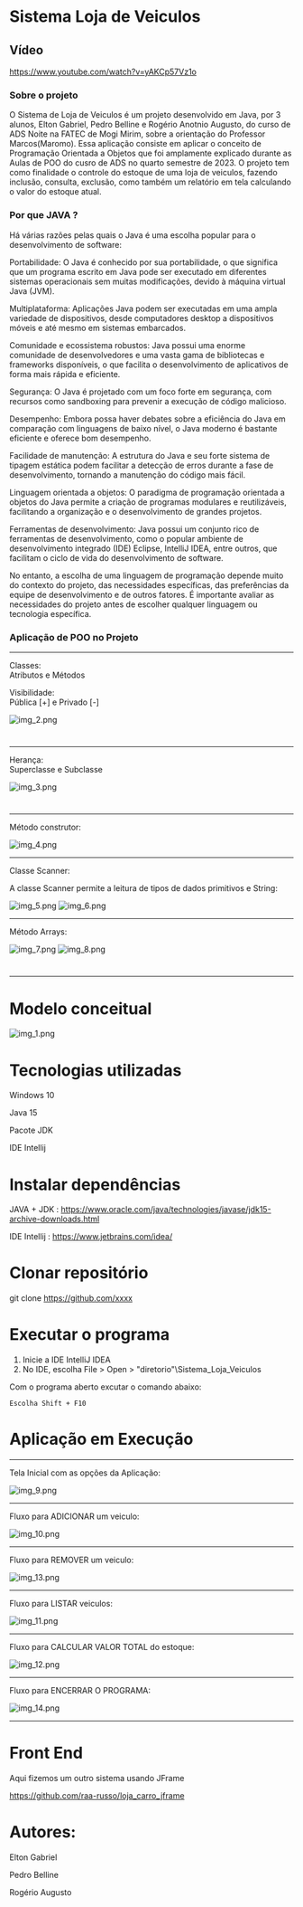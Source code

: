 # Sistema Loja de Veiculos

## Vídeo

https://www.youtube.com/watch?v=yAKCp57Vz1o


### Sobre o projeto


O Sistema de Loja de Veiculos é um projeto desenvolvido em Java, por 3 alunos, Elton Gabriel, Pedro Belline e Rogério Anotnio Augusto, do curso de ADS Noite na FATEC de Mogi Mirim, sobre a orientação do Professor Marcos(Maromo). Essa aplicação consiste em  aplicar o conceito de  Programação Orientada a Objetos que foi amplamente explicado durante as Aulas de POO do cusro de ADS no quarto semestre de 2023. O projeto tem como finalidade o controle do estoque de uma loja de veiculos, fazendo inclusão, consulta, exclusão, como também um relatório em tela calculando o valor do estoque atual.

### Por que JAVA ?

Há várias razões pelas quais o Java é uma escolha popular para o desenvolvimento de software:

Portabilidade: O Java é conhecido por sua portabilidade, o que significa que um programa escrito em Java pode ser executado em diferentes sistemas operacionais sem muitas modificações, devido à máquina virtual Java (JVM).

Multiplataforma: Aplicações Java podem ser executadas em uma ampla variedade de dispositivos, desde computadores desktop a dispositivos móveis e até mesmo em sistemas embarcados.

Comunidade e ecossistema robustos: Java possui uma enorme comunidade de desenvolvedores e uma vasta gama de bibliotecas e frameworks disponíveis, o que facilita o desenvolvimento de aplicativos de forma mais rápida e eficiente.

Segurança: O Java é projetado com um foco forte em segurança, com recursos como sandboxing para prevenir a execução de código malicioso.

Desempenho: Embora possa haver debates sobre a eficiência do Java em comparação com linguagens de baixo nível, o Java moderno é bastante eficiente e oferece bom desempenho.

Facilidade de manutenção: A estrutura do Java e seu forte sistema de tipagem estática podem facilitar a detecção de erros durante a fase de desenvolvimento, tornando a manutenção do código mais fácil.

Linguagem orientada a objetos: O paradigma de programação orientada a objetos do Java permite a criação de programas modulares e reutilizáveis, facilitando a organização e o desenvolvimento de grandes projetos.

Ferramentas de desenvolvimento: Java possui um conjunto rico de ferramentas de desenvolvimento, como o popular ambiente de desenvolvimento integrado (IDE) Eclipse, IntelliJ IDEA, entre outros, que facilitam o ciclo de vida do desenvolvimento de software.

No entanto, a escolha de uma linguagem de programação depende muito do contexto do projeto, das necessidades específicas, das preferências da equipe de desenvolvimento e de outros fatores. É importante avaliar as necessidades do projeto antes de escolher qualquer linguagem ou tecnologia específica.


### Aplicação de POO no Projeto 
___
Classes:    
Atributos e Métodos
    
Visibilidade:  
Pública [+] e  Privado [-]

![img_2.png](img_2.png)

#

___
Herança:  
Superclasse e Subclasse

![img_3.png](img_3.png)

#

___
Método construtor:

![img_4.png](img_4.png)

___
Classe Scanner:

A classe Scanner permite a leitura de tipos de dados primitivos e String:

![img_5.png](img_5.png)
![img_6.png](img_6.png)

___
Método Arrays:

![img_7.png](img_7.png)
![img_8.png](img_8.png)

#
___


# Modelo conceitual

![img_1.png](img_1.png)



# Tecnologias utilizadas

Windows 10

Java 15

Pacote JDK

IDE Intellij




# Instalar dependências

JAVA + JDK : https://www.oracle.com/java/technologies/javase/jdk15-archive-downloads.html

IDE Intellij : https://www.jetbrains.com/idea/


# Clonar repositório

git clone https://github.com/xxxx

# Executar o programa

1) Inicie a IDE IntelliJ IDEA
2) No IDE, escolha File > Open > "diretorio"\Sistema_Loja_Veiculos

Com o programa aberto excutar o comando abaixo:

    Escolha Shift + F10


# Aplicação em Execução

___
Tela Inicial com as opções da Aplicação:

![img_9.png](img_9.png)


___
Fluxo para ADICIONAR um veiculo:

![img_10.png](img_10.png)

___
Fluxo para REMOVER um veiculo:

![img_13.png](img_13.png)

___
Fluxo para LISTAR veiculos:

![img_11.png](img_11.png)

___
Fluxo para CALCULAR VALOR TOTAL do estoque:

![img_12.png](img_12.png)
___
Fluxo para ENCERRAR O PROGRAMA:

![img_14.png](img_14.png)
___ 


# Front End

Aqui fizemos um outro sistema usando JFrame

https://github.com/raa-russo/loja_carro_jframe

# Autores:

Elton Gabriel

Pedro Belline 

Rogério Augusto
